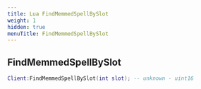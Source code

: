 ```yaml
---
title: Lua FindMemmedSpellBySlot
weight: 1
hidden: true
menuTitle: FindMemmedSpellBySlot
---
```

## FindMemmedSpellBySlot
```lua
Client:FindMemmedSpellBySlot(int slot); -- unknown - uint16
```